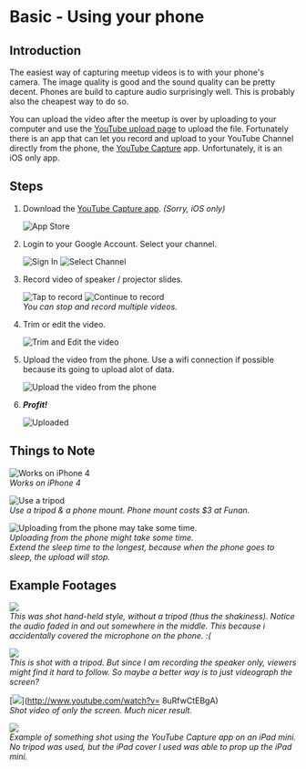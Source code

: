 # Basic - Using your phone

## Introduction

The easiest way of capturing meetup videos is to with your phone's camera. The image quality is good and the sound quality can be pretty decent. Phones are build to capture audio surprisingly well. This is probably also the cheapest way to do so. 

You can upload the video after the meetup is over by uploading to your computer and use the [YouTube upload page](https://www.youtube.com/upload) to upload the file. Fortunately there is an app that can let you record and upload to your YouTube Channel directly from the phone, the [YouTube Capture](https://www.youtube.com/capture) app. Unfortunately, it is an iOS only app.

## Steps

1. Download the [YouTube Capture app](https://www.youtube.com/capture). *(Sorry, iOS only)*

	![App Store](images/01_app_store.png)

2. Login to your Google Account. Select your channel.

	![Sign In](images/02_sign_in.png)
	![Select Channel](images/03_select_channel.png)

2. Record video of speaker / projector slides.

	![Tap to record](images/04_tap_to_record.png)
	![Continue to record](images/05_continue_to_record.png)
	<br>*You can stop and record multiple videos.*

3. Trim or edit the video.

	![Trim and Edit the video](images/06_tedit_trim.png)

4. Upload the video from the phone. Use a wifi connection if possible because its going to upload alot of data.

	![Upload the video from the phone](images/07_upload.png)

5. ***Profit!***

	![Uploaded](images/11_profit.png)

## Things to Note

![Works on iPhone 4](images/08_works_on_iphone4.jpg)
<br/>*Works on iPhone 4*

![Use a tripod](images/09_use_a_tripod.jpg)
<br/>*Use a tripod & a phone mount. Phone mount costs $3 at Funan.*

![Uploading from the phone may take some time.](images/10_uploading_from_the_phone.jpg)
<br/>*Uploading from the phone might take some time.<br/>Extend the sleep time to the longest, because when the phone goes to sleep, the upload will stop.*

## Example Footages

[![](http://img.youtube.com/vi/cW0ZKu6Ykb8/0.jpg)](http://www.youtube.com/watch?v=cW0ZKu6Ykb8)<br/>*This was shot hand-held style, without a tripod (thus the shakiness). Notice the audio faded in and out somewhere in the middle. This because i accidentally covered the microphone on the phone. :(*

[![](http://img.youtube.com/vi/Z6A-R_zSnjo/0.jpg)](http://www.youtube.com/watch?v=Z6A-R_zSnjo)<br/>*This is shot with a tripod. But since I am recording the speaker only, viewers might find it hard to follow. So maybe a better way is to just videograph the screen?*

[![](http://img.youtube.com/vi/8uRfwCtEBgA/0.jpg)](http://www.youtube.com/watch?v= 8uRfwCtEBgA)<br/>*Shot video of only the screen. Much nicer result.*

[![](http://img.youtube.com/vi/AzGIy1n88AY/0.jpg)](http://www.youtube.com/watch?v=AzGIy1n88AY)<br/>*Example of something shot using the YouTube Capture app on an iPad mini. No tripod was used, but the iPad cover I used was able to prop up the iPad mini.*